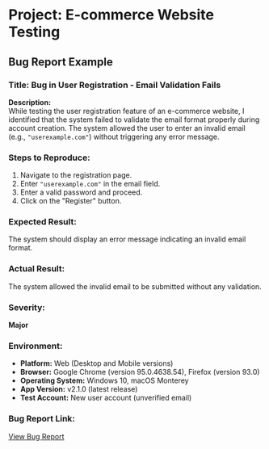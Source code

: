 # Project: E-commerce Website Testing

## Bug Report Example

### Title: Bug in User Registration - Email Validation Fails

**Description:**  
While testing the user registration feature of an e-commerce website, I identified that the system failed to validate the email format properly during account creation. The system allowed the user to enter an invalid email (e.g., `"userexample.com"`) without triggering any error message.

### Steps to Reproduce:
1. Navigate to the registration page.
2. Enter `"userexample.com"` in the email field.
3. Enter a valid password and proceed.
4. Click on the "Register" button.

### Expected Result:  
The system should display an error message indicating an invalid email format.

### Actual Result:  
The system allowed the invalid email to be submitted without any validation.

### Severity:  
**Major**

### Environment:
- **Platform:** Web (Desktop and Mobile versions)  
- **Browser:** Google Chrome (version 95.0.4638.54), Firefox (version 93.0)  
- **Operating System:** Windows 10, macOS Monterey  
- **App Version:** v2.1.0 (latest release)  
- **Test Account:** New user account (unverified email)  

### Bug Report Link:  
[View Bug Report](https://salmamohamed2897.atlassian.net/browse/WT-1)
